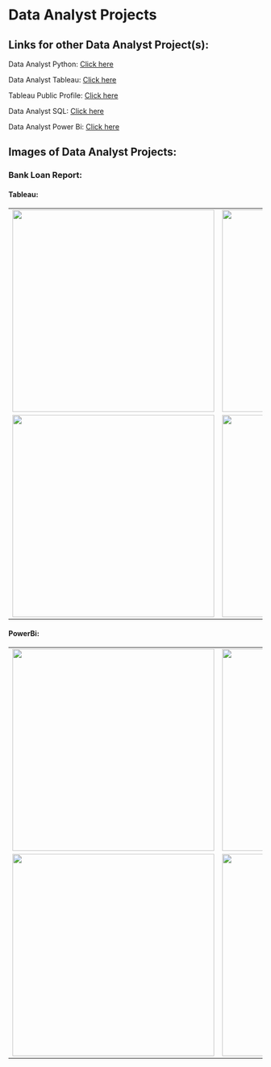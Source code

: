 <h1>Data Analyst Projects</h1>

<h2>Links for other Data Analyst Project(s):</h2>

<p>Data Analyst Python: <a href="https://github.com/JAM5BOCsAdi/Data_Analyst_Python">Click here</a></p>
<p>Data Analyst Tableau: <a href="https://github.com/JAM5BOCsAdi/Data_Analyst_Tableau">Click here</a></p>
<p>Tableau Public Profile: <a href="https://public.tableau.com/app/profile/adam.horvath6040/vizzes">Click here</a></p>
<p>Data Analyst SQL: <a href="https://github.com/JAM5BOCsAdi/Data_Analyst_SQL">Click here</a></p>
<p>Data Analyst Power Bi: <a href="https://github.com/JAM5BOCsAdi/Data_Analyst_Power_Bi">Click here</a></p>

<h2>Images of Data Analyst Projects:</h2>

<h3>Bank Loan Report:</h3>
<h4>Tableau:</h4>

|                                                                                                                                       |                                                                                                                                       |
| :-----------------------------------------------------------------------------------------------------------------------------------: | :-----------------------------------------------------------------------------------------------------------------------------------: |
| <img height="400 px" src="https://github.com/JAM5BOCsAdi/Data_Analyst_Projects/assets/90914431/45e54b59-ebbf-45b6-bbee-f3cb0a0b8997"> | <img height="400 px" src="https://github.com/JAM5BOCsAdi/Data_Analyst_Projects/assets/90914431/2c7c8265-78bd-48b9-b9be-28d61d2f0dce"> |
| <img height="400 px" src="https://github.com/JAM5BOCsAdi/Data_Analyst_Projects/assets/90914431/2e8423fb-f158-4807-b561-fd170a7b788f"> | <img height="400 px" src="https://github.com/JAM5BOCsAdi/Data_Analyst_Projects/assets/90914431/03fd65ba-4e70-43b1-b1e7-ea9142ba3a59"> |

<h4>PowerBi:</h4>

|                                                                                                                                       |                                                                                                                                       |
| :-----------------------------------------------------------------------------------------------------------------------------------: | :-----------------------------------------------------------------------------------------------------------------------------------: |
| <img height="400 px" src="https://github.com/user-attachments/assets/d0235a19-3493-41ab-95d4-24c9152f883d"> | <img height="400 px" src="https://github.com/user-attachments/assets/a0acf667-42d8-479a-aeee-898e7a87a741"> |
| <img height="400 px" src="https://github.com/user-attachments/assets/01d83332-61ed-47bd-a5cb-6e3c0b8252bb"> | <img height="400 px" src="https://github.com/user-attachments/assets/1003d4bd-d88b-46ad-b744-334c6bda3584"> |

